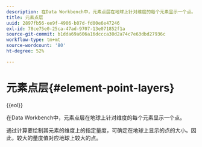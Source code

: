 ```yaml
---
description: 在Data Workbench中，元素点层在地球上针对维度的每个元素显示一个点。
title: 元素点层
uuid: 2897fb56-ee9f-4906-b07d-fd00e6e47246
exl-id: 78ce75e0-25ca-47ad-9707-13e071852f1a
source-git-commit: b1dda69a606a16dccca30d2a74c7e63dbd27936c
workflow-type: tm+mt
source-wordcount: '80'
ht-degree: 52%

---
```


# 元素点层{#element-point-layers}

{{eol}}

在Data Workbench中，元素点层在地球上针对维度的每个元素显示一个点。

通过计算要绘制其元素的维度上的指定量度，可确定在地球上显示的点的大小。因此，较大的量度值对应地球上较大的点。
